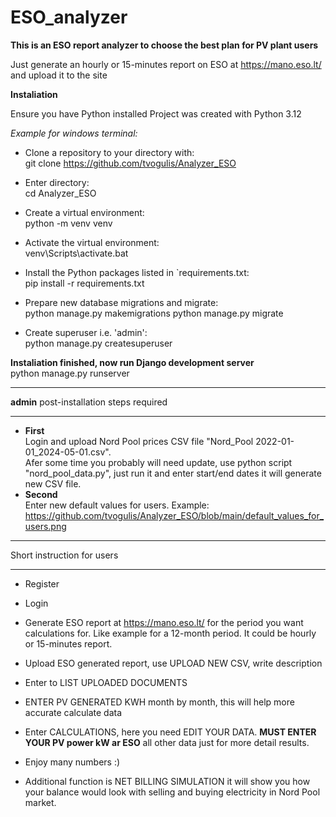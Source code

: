 # ESO_analyzer 

**This is an ESO report analyzer to choose the best plan for PV plant users**

Just generate an hourly or 15-minutes report on ESO at https://mano.eso.lt/ and upload it to the site

**Instaliation**

Ensure you have Python installed
Project was created with Python 3.12

*Example for windows terminal:*

- Clone a repository to your directory with:  
git clone https://github.com/tvogulis/Analyzer_ESO

- Enter directory:  
  cd Analyzer_ESO

- Create a virtual environment:  
  python -m venv venv

- Activate the virtual environment:  
  venv\Scripts\activate.bat

- Install the Python packages listed in `requirements.txt:  
  pip install -r requirements.txt

- Prepare new database migrations and migrate:  
  python manage.py makemigrations
  python manage.py migrate

- Create superuser i.e. 'admin':  
  python manage.py createsuperuser

**Instaliation finished, now run Django development server**  
python manage.py runserver

*************
**admin** post-installation steps required
*************
- **First**    
Login and upload Nord Pool prices CSV file "Nord_Pool 2022-01-01_2024-05-01.csv".  
Afer some time you probably will need update, use python script "nord_pool_data.py", just run it and enter start/end dates it will generate new CSV file.   
- **Second**   
Enter new default values for users. Example:    
<https://github.com/tvogulis/Analyzer_ESO/blob/main/default_values_for_users.png>

*************
Short instruction for users
*************

- Register
- Login
- Generate ESO report at <https://mano.eso.lt/> for the period you want calculations for. Like example for a 12-month period. It could be hourly or 15-minutes report.
- Upload ESO generated report, use UPLOAD NEW CSV, write description
- Enter to LIST UPLOADED DOCUMENTS
- ENTER PV GENERATED KWH month by month, this will help more accurate calculate data 
- Enter CALCULATIONS, here you need EDIT YOUR DATA. **MUST ENTER YOUR PV power kW ar ESO** all other data just for more detail results.
- Enjoy many numbers :)

- Additional function is NET BILLING SIMULATION it will show you how your balance would look with selling and buying electricity in Nord Pool market.
  
